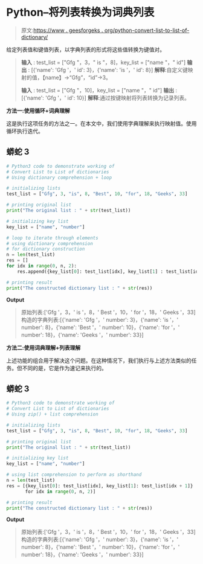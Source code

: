 # Python–将列表转换为词典列表

> 原文:[https://www . geesforgeks . org/python-convert-list-to-list-of-dictionary/](https://www.geeksforgeeks.org/python-convert-list-to-list-of-dictionaries/)

给定列表值和键值列表，以字典列表的形式将这些值转换为键值对。

> **输入** : test_list = ["Gfg "，3，" is "，8]，key_list = ["name "，" id"]
> **输出** : [{'name': 'Gfg '，' id': 3}，{'name': 'is '，' id': 8}]
> **解释**:自定义键映射的值，【name】->“Gfg”，“id”->3。
> 
> **输入** : test_list = ["Gfg "，10]，key_list = ["name "，" id"]
> **输出** : [{'name': 'Gfg '，' id': 10}]
> **解释**:通过按键映射将列表转换为记录列表。

**方法一:使用循环+词典理解**

这是执行这项任务的方法之一。在本文中，我们使用字典理解来执行映射值。使用循环执行迭代。

## 蟒蛇 3

```py
# Python3 code to demonstrate working of 
# Convert List to List of dictionaries
# Using dictionary comprehension + loop

# initializing lists
test_list = ["Gfg", 3, "is", 8, "Best", 10, "for", 18, "Geeks", 33]

# printing original list
print("The original list : " + str(test_list))

# initializing key list 
key_list = ["name", "number"]

# loop to iterate through elements
# using dictionary comprehension
# for dictionary construction
n = len(test_list)
res = []
for idx in range(0, n, 2):
    res.append({key_list[0]: test_list[idx], key_list[1] : test_list[idx + 1]})

# printing result 
print("The constructed dictionary list : " + str(res))
```

**Output**

> 原始列表:['Gfg '，3，' is '，8，' Best '，10，' for '，18，' Geeks '，33]
> 构造的字典列表:[{'name': 'Gfg '，' number': 3}，{'name': 'is '，' number': 8}，{'name': 'Best '，' number': 10}，{'name': 'for '，' number': 18}，{'name': 'Geeks '，' number': 33}]

**方法二:使用词典理解+列表理解**

上述功能的组合用于解决这个问题。在这种情况下，我们执行与上述方法类似的任务。但不同的是，它是作为速记来执行的。

## 蟒蛇 3

```py
# Python3 code to demonstrate working of 
# Convert List to List of dictionaries
# Using zip() + list comprehension

# initializing lists
test_list = ["Gfg", 3, "is", 8, "Best", 10, "for", 18, "Geeks", 33]

# printing original list
print("The original list : " + str(test_list))

# initializing key list 
key_list = ["name", "number"]

# using list comprehension to perform as shorthand
n = len(test_list)
res = [{key_list[0]: test_list[idx], key_list[1]: test_list[idx + 1]}
       for idx in range(0, n, 2)]

# printing result 
print("The constructed dictionary list : " + str(res))
```

**Output**

> 原始列表:['Gfg '，3，' is '，8，' Best '，10，' for '，18，' Geeks '，33]
> 构造的字典列表:[{'name': 'Gfg '，' number': 3}，{'name': 'is '，' number': 8}，{'name': 'Best '，' number': 10}，{'name': 'for '，' number': 18}，{'name': 'Geeks '，' number': 33}]